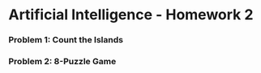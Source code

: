 # Artificial Intelligence - Homework 2

### Problem 1: Count the Islands

### Problem 2: 8-Puzzle Game